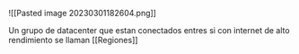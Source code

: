 ![[Pasted image 20230301182604.png]]

Un grupo de datacenter que estan conectados entres si con internet de alto rendimiento se llaman [[Regiones]]